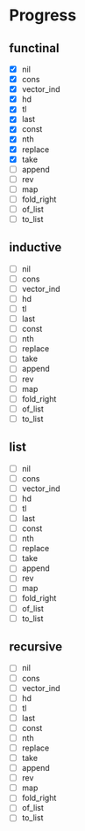 # Progress

## functinal 
- [x] nil
- [x] cons
- [x] vector_ind
- [x] hd
- [x] tl
- [x] last
- [x] const
- [x] nth
- [x] replace
- [x] take
- [ ] append
- [ ] rev
- [ ] map
- [ ] fold_right
- [ ] of_list
- [ ] to_list

## inductive 
- [ ] nil
- [ ] cons
- [ ] vector_ind
- [ ] hd
- [ ] tl
- [ ] last
- [ ] const
- [ ] nth
- [ ] replace
- [ ] take
- [ ] append
- [ ] rev
- [ ] map
- [ ] fold_right
- [ ] of_list
- [ ] to_list

## list 
- [ ] nil
- [ ] cons
- [ ] vector_ind
- [ ] hd
- [ ] tl
- [ ] last
- [ ] const
- [ ] nth
- [ ] replace
- [ ] take
- [ ] append
- [ ] rev
- [ ] map
- [ ] fold_right
- [ ] of_list
- [ ] to_list

## recursive 
- [ ] nil
- [ ] cons
- [ ] vector_ind
- [ ] hd
- [ ] tl
- [ ] last
- [ ] const
- [ ] nth
- [ ] replace
- [ ] take
- [ ] append
- [ ] rev
- [ ] map
- [ ] fold_right
- [ ] of_list
- [ ] to_list